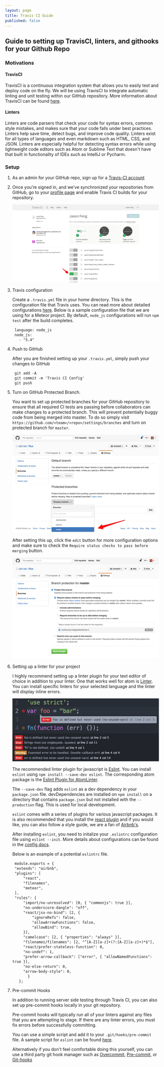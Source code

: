 ```yaml
---
layout: page
title: Travis CI Guide
published: false
---
```


## Guide to setting up TravisCI, linters, and githooks for your Github Repo

### Motivations

#### TravisCI

TravisCI is a continuous integration system that allows you to easily test and deploy code on the fly. We will be using TravisCI to integrate automatic linting and unit testing within our GitHub repository. More information about TravisCI can be found [here](https://travis-ci.com/).

#### Linters

Linters are code parsers that check your code for syntax errors, common style mistakes, and makes sure that your code falls under best practices. Linters help save time, detect bugs, and improve code quality. Linters exist for all types of languages and even markdown such as HTML, CSS, and JSON. Linters are especially helpful for detecting syntax errors while using lightweight code editors such as Atom or Sublime Text that doesn't have that built in functionality of IDEs such as IntelliJ or Pycharm.

### Setup

1. As an admin for your GitHub repo, sign up for a [Travis-CI account](https://travis-ci.org/auth)

2. Once you’re signed in, and we’ve synchronized your repositories from GitHub, go to your [profile page](https://travis-ci.org/profile/) and enable Travis CI builds for your repository.

      ![profile](/imgs/travis/travis-ci.jpg)

3. Travis configuration

    Create a `.travis.yml` file in your home directory. This is the configuration file that Travis uses. You can read more about detailed configurations [here](https://docs.travis-ci.com/user/customizing-the-build/). Below is a sample configuration file that we are using for a Meteor project. By default, `node_js` configurations will run `npm test` after the build completes.

        language: node_js
        node_js:
          - "5.4"

4. Push to GitHub

    After you are finished setting up your `.travis.yml`, simply push your changes to GitHub

        git add -A
        git commit -m 'Travis CI Config'
        git push

5. Turn on GitHub Protected Branch.

    You want to set up protected branches for your GitHub repository to ensure that all required CI tests are passing before collaborators can make changes to a protected branch. This will prevent potentially buggy code from being merged into master. To do so simply visit `https://github.com/<team>/<repo>/settings/branches` and turn on protected branch for `master`.

    ![protected-branch](/imgs/travis/protected-branch.jpg)

    After setting this up, click the `edit` button for more configuration options and make sure to check the `Require status checks to pass before merging` button.

    ![status](/imgs/travis/check-status.png)

6. Setting up a linter for your project

    I highly recommend setting up a linter plugin for your text editor of choice in addition to your linter. One that works well for atom is [Linter](https://atomlinter.github.io/). You can install specific linters for your selected language and the linter will display inline errors.

    ![linter error](/imgs/travis/linter-error.png)

    The recommended linter plugin for javascript is [Eslint](eslint.org). You can install `eslint` using `npm install --save-dev eslint`. The corresponding atom package is the [Eslint Plugin for AtomLinter](https://github.com/AtomLinter/linter-eslint).

    The `--save-dev` flag adds `eslint` as a dev dependency in your `package.json` file. devDependencies are installed on `npm install` on a directory that contains `package.json` but not installed with the `--production` flag. This is used for local development.

    `eslint` comes with a series of plugins for various javascript packages. It is also recommended that you install the [react plugin](https://github.com/yannickcr/eslint-plugin-react) and if you would like, you can also follow a style guide, we are a fan of [Airbnb's](https://github.com/airbnb/javascript/tree/master/packages/eslint-config-airbnb).

    After installing `eslint`, you need to initalize your `.eslintrc` configuration file using `eslint --init`. More details about configurations can be found in the [config docs](http://eslint.org/docs/user-guide/configuring).

    Below is an example of a potential `eslintrc` file.

        module.exports = {
        "extends": "airbnb",
        "plugins": [
            "react",
            "filenames",
            "meteor",
        ],
        "rules": {
            "import/no-unresolved": [0, { "commonjs": true }],
            "no-underscore-dangle": "off",
            "react/jsx-no-bind": [2, {
                "ignoreRefs": false,
                "allowArrowFunctions": false,
                "allowBind": true,
            }],
            "camelcase": [2, { "properties": "always" }],
            "filenames/filenames": [2, "^[A-Z][a-z]+(?:[A-Z][a-z]+)*$"],
            "react/prefer-stateless-function": 0,
            "no-undef": 1,
            "prefer-arrow-callback": ["error", { "allowNamedFunctions": true }],
            "no-else-return": 0,
            "arrow-body-style": 0,
              }
          };

7. Pre-commit Hooks

    In addition to running server side testing through Travis CI, you can also set up pre-commit hooks locally in your git repository.

    Pre-commit hooks will typically run all of your linters against any files that you are attempting to stage. If there are any linter errors, you must fix errors before successfully committing.

    You can use a simple script and add it to your `.git/hooks/pre-commit` file. A sample script for `eslint` can be found [here](https://gist.github.com/linhmtran168/2286aeafe747e78f53bf).

    Alternatively if you don't feel comfortable doing this yourself, you can use a third party git hook manager such as [Overcommit](https://github.com/brigade/overcommit), [Pre-commit](https://github.com/pre-commit/pre-commit), or [Git-hooks](https://www.npmjs.com/package/git-hooks)
